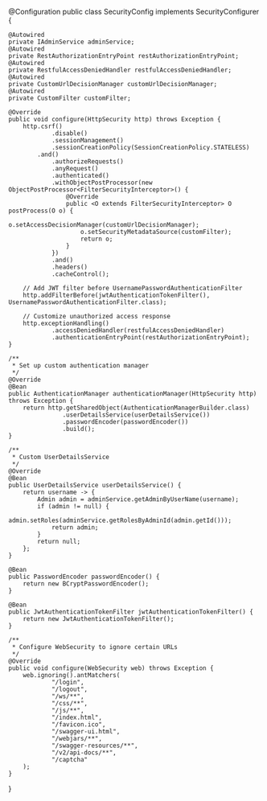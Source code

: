 @Configuration
public class SecurityConfig implements SecurityConfigurer<HttpSecurity> {

    @Autowired
    private IAdminService adminService;
    @Autowired
    private RestAuthorizationEntryPoint restAuthorizationEntryPoint;
    @Autowired
    private RestfulAccessDeniedHandler restfulAccessDeniedHandler;
    @Autowired
    private CustomUrlDecisionManager customUrlDecisionManager;
    @Autowired
    private CustomFilter customFilter;

    @Override
    public void configure(HttpSecurity http) throws Exception {
        http.csrf()
                .disable()
                .sessionManagement()
                .sessionCreationPolicy(SessionCreationPolicy.STATELESS)
            .and()
                .authorizeRequests()
                .anyRequest()
                .authenticated()
                .withObjectPostProcessor(new ObjectPostProcessor<FilterSecurityInterceptor>() {
                    @Override
                    public <O extends FilterSecurityInterceptor> O postProcess(O o) {
                        o.setAccessDecisionManager(customUrlDecisionManager);
                        o.setSecurityMetadataSource(customFilter);
                        return o;
                    }
                })
                .and()
                .headers()
                .cacheControl();

        // Add JWT filter before UsernamePasswordAuthenticationFilter
        http.addFilterBefore(jwtAuthenticationTokenFilter(), UsernamePasswordAuthenticationFilter.class);

        // Customize unauthorized access response
        http.exceptionHandling()
                .accessDeniedHandler(restfulAccessDeniedHandler)
                .authenticationEntryPoint(restAuthorizationEntryPoint);
    }

    /**
     * Set up custom authentication manager
     */
    @Override
    @Bean
    public AuthenticationManager authenticationManager(HttpSecurity http) throws Exception {
        return http.getSharedObject(AuthenticationManagerBuilder.class)
                   .userDetailsService(userDetailsService())
                   .passwordEncoder(passwordEncoder())
                   .build();
    }

    /**
     * Custom UserDetailsService
     */
    @Override
    @Bean
    public UserDetailsService userDetailsService() {
        return username -> {
            Admin admin = adminService.getAdminByUserName(username);
            if (admin != null) {
                admin.setRoles(adminService.getRolesByAdminId(admin.getId()));
                return admin;
            }
            return null;
        };
    }

    @Bean
    public PasswordEncoder passwordEncoder() {
        return new BCryptPasswordEncoder();
    }

    @Bean
    public JwtAuthenticationTokenFilter jwtAuthenticationTokenFilter() {
        return new JwtAuthenticationTokenFilter();
    }

    /**
     * Configure WebSecurity to ignore certain URLs
     */
    @Override
    public void configure(WebSecurity web) throws Exception {
        web.ignoring().antMatchers(
                "/login",
                "/logout",
                "/ws/**",
                "/css/**",
                "/js/**",
                "/index.html",
                "/favicon.ico",
                "/swagger-ui.html",
                "/webjars/**",
                "/swagger-resources/**",
                "/v2/api-docs/**",
                "/captcha"
        );
    }
}
